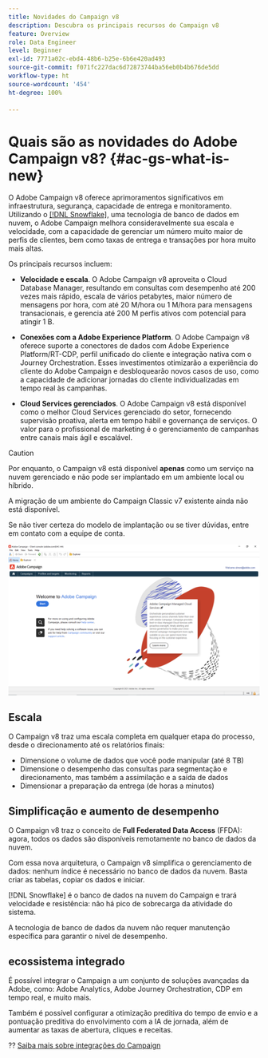 ```yaml
---
title: Novidades do Campaign v8
description: Descubra os principais recursos do Campaign v8
feature: Overview
role: Data Engineer
level: Beginner
exl-id: 7771a02c-ebd4-48b6-b25e-6b6e420ad493
source-git-commit: f071fc227dac6d72873744ba56eb0b4b676de5dd
workflow-type: ht
source-wordcount: '454'
ht-degree: 100%

---
```


# Quais são as novidades do Adobe Campaign v8? {#ac-gs-what-is-new}

O Adobe Campaign v8 oferece aprimoramentos significativos em infraestrutura, segurança, capacidade de entrega e monitoramento. Utilizando o [[!DNL Snowflake]](https://www.snowflake.com/), uma tecnologia de banco de dados em nuvem, o Adobe Campaign melhora consideravelmente sua escala e velocidade, com a capacidade de gerenciar um número muito maior de perfis de clientes, bem como taxas de entrega e transações por hora muito mais altas.

Os principais recursos incluem:

* **Velocidade e escala**. O Adobe Campaign v8 aproveita o Cloud Database Manager, resultando em consultas com desempenho até 200 vezes mais rápido, escala de vários petabytes, maior número de mensagens por hora, com até 20 M/hora ou 1 M/hora para mensagens transacionais, e gerencia até 200 M perfis ativos com potencial para atingir 1 B.

* **Conexões com a Adobe Experience Platform**. O Adobe Campaign v8 oferece suporte a conectores de dados com Adobe Experience Platform/RT-CDP, perfil unificado do cliente e integração nativa com o Journey Orchestration. Esses investimentos otimizarão a experiência do cliente do Adobe Campaign e desbloquearão novos casos de uso, como a capacidade de adicionar jornadas do cliente individualizadas em tempo real às campanhas.

* **Cloud Services gerenciados**. O Adobe Campaign v8 está disponível como o melhor Cloud Services gerenciado do setor, fornecendo supervisão proativa, alerta em tempo hábil e governança de serviços. O valor para o profissional de marketing é o gerenciamento de campanhas entre canais mais ágil e escalável.

>[!CAUTION]
>
>Por enquanto, o Campaign v8 está disponível **apenas** como um serviço na nuvem gerenciado e não pode ser implantado em um ambiente local ou híbrido.
>
>A migração de um ambiente do Campaign Classic v7 existente ainda não está disponível.
>
>Se não tiver certeza do modelo de implantação ou se tiver dúvidas, entre em contato com a equipe de conta.

![](assets/home-page.png)

## Escala

O Campaign v8 traz uma escala completa em qualquer etapa do processo, desde o direcionamento até os relatórios finais:

* Dimensione o volume de dados que você pode manipular (até 8 TB)
* Dimensione o desempenho das consultas para segmentação e direcionamento, mas também a assimilação e a saída de dados
* Dimensionar a preparação da entrega (de horas a minutos)

## Simplificação e aumento de desempenho

O Campaign v8 traz o conceito de **Full Federated Data Access** (FFDA): agora, todos os dados são disponíveis remotamente no banco de dados da nuvem.

Com essa nova arquitetura, o Campaign v8 simplifica o gerenciamento de dados: nenhum índice é necessário no banco de dados da nuvem. Basta criar as tabelas, copiar os dados e iniciar.

[!DNL Snowflake] é o banco de dados na nuvem do Campaign e trará velocidade e resistência: não há pico de sobrecarga da atividade do sistema.

A tecnologia de banco de dados da nuvem não requer manutenção específica para garantir o nível de desempenho.

## ecossistema integrado

É possível integrar o Campaign a um conjunto de soluções avançadas da Adobe, como: Adobe Analytics, Adobe Journey Orchestration, CDP em tempo real, e muito mais.

Também é possível configurar a otimização preditiva do tempo de envio e a pontuação preditiva do envolvimento com a IA de jornada, além de aumentar as taxas de abertura, cliques e receitas.

?? [Saiba mais sobre integrações do Campaign](../connect/integration.md)

